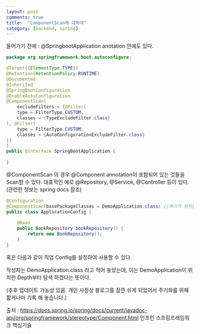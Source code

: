 ```yaml
---
layout: post
comments: true
title:  "ComponentScan에 대하여"
category: [backend, spring]
---
```


들어가기 전에 : @SpringbootApplication anotation 안에도 있다.

```java
package org.springframework.boot.autoconfigure;

@Target({ElementType.TYPE})
@Retention(RetentionPolicy.RUNTIME)
@Documented
@Inherited
@SpringBootConfiguration
@EnableAutoConfiguration
@ComponentScan(
    excludeFilters = {@Filter(
    type = FilterType.CUSTOM,
    classes = {TypeExcludeFilter.class}
), @Filter(
    type = FilterType.CUSTOM,
    classes = {AutoConfigurationExcludeFilter.class}
)}
)
public @interface SpringBootApplication {
    
}
```

@ComponentScan 의 경우 
@Component annotation이 포함되어 있는 것들을 Scan할 수 있다.
대표적인 예로 @Repository, @Service, @Controller 등이 있다.
(관련한 정보는 spring docs 참조)

```java
@Configuration
@ComponentScan(basePackageClasses = DemoApplication.class) //여기가 위치한 곳 부터
public class ApplicationConfig {
	
    @Bean
    public BookRepository bookRepository() {
        return new BookRepository();
    }
}

```

혹은 다음과 같이 직업 Config를 설정하여 사용할 수 있다.

작성자는 DemoApplication.class 라고 적어 놓았는데, 이는 DemoApplication이 위치한 Depth부터 탐색 하겠다는  뜻이다.

(추후 업데이트 가능성 있음. 개인 사정상 블로그를 잠깐 쉬게 되었어서 주기화를 위해 짧게나마 기록 해 놓습니다.)



출처 : https://docs.spring.io/spring/docs/current/javadoc-api/org/springframework/stereotype/Component.html
인프런 스프링프레임워크 핵심기술